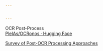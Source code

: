 ```yaml
---


---
```


<p>OCR Post-Process<br>
<a href="https://huggingface.co/PleIAs/OCRonos">PleIAs/OCRonos · Hugging Face</a></p>
<p><a href="https://drive.google.com/open?id=11r9C6AYiOOHMV9hhXRmeAl2EApwkoDrP&amp;usp=drive_fs">Survey of Post-OCR Processing Approaches</a></p>

